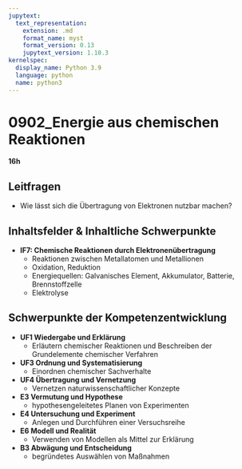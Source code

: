 ```yaml
---
jupytext:
  text_representation:
    extension: .md
    format_name: myst
    format_version: 0.13
    jupytext_version: 1.10.3
kernelspec:
  display_name: Python 3.9
  language: python
  name: python3
---
```


# 0902_Energie aus chemischen Reaktionen

**16h**

## Leitfragen

- Wie lässt sich die Übertragung von Elektronen nutzbar machen?

## Inhaltsfelder & Inhaltliche Schwerpunkte

- **IF7: Chemische Reaktionen durch Elektronenüber­tragung**
  - Reaktionen zwischen Metall­atomen und Metallionen
  - Oxidation, Reduktion
  - Energiequellen: Galvanisches Element, Akkumulator, Batterie, Brennstoffzelle
  - Elektrolyse

## Schwerpunkte der Kompetenzentwicklung

- **UF1 Wiedergabe und Erklärung**
  - Erläutern chemischer Reaktionen und Beschreiben der Grundelemente chemischer Verfahren
- **UF3 Ordnung und Systematisierung**
  - Einordnen chemischer Sachverhalte
- **UF4 Übertragung und Vernetzung**
  - Vernetzen naturwissen­schaftlicher Konzepte
- **E3 Vermutung und Hypothese**
  - hypothesengeleitetes Planen von Experimenten
- **E4 Untersuchung und Experiment**
  - Anlegen und Durchführen einer Versuchsreihe
- **E6 Modell und Realität**
  - Verwenden von Modellen als Mittel zur Erklärung
- **B3 Abwägung und Entscheidung**
  - begründetes Auswählen von Maßnahmen
